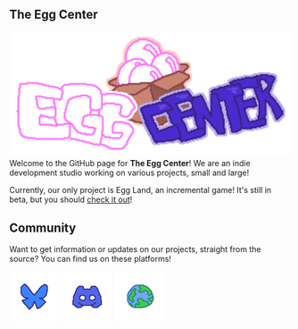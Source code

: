 
## The Egg Center
[![](https://github.com/TheEggCenter/.github/blob/main/assets/logoVert.png?raw=true)](#)
Welcome to the GitHub page for **The Egg Center**! We are an indie development studio working on various projects, small and large!

Currently, our only project is Egg Land, an incremental game! It's still in beta, but you should [check it out](https://gamejolt.com/games/eggland/851125)!

## Community

Want to get information or updates on our projects, straight from the source? You can find us on these platforms!

[![Bluesky](https://github.com/TheEggCenter/.github/blob/main/assets/bsky.png?raw=true)](https://bsky.app/profile/theeggcenter.bsky.social)
[![Discord](https://github.com/TheEggCenter/.github/blob/main/assets/disc.png?raw=true)](https://discord.gg/A2f2A7mBUF)
[![Website](https://github.com/TheEggCenter/.github/blob/main/assets/site.png?raw=true)](https://github.com/TheEggCenter)
